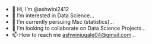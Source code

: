 - 👋 Hi, I’m @ashwini2412
- 👀 I’m interested in Data Science...
- 🌱 I’m currently persuing Msc (statistics)...
- 💞️ I’m looking to collaborate on Data Science Projects...
- 📫 How to reach me ashwiniugale04@gmail.com...

<!---
ashwini2412/ashwini2412 is a ✨ special ✨ repository because its `README.md` (this file) appears on your GitHub profile.
You can click the Preview link to take a look at your changes.
--->
